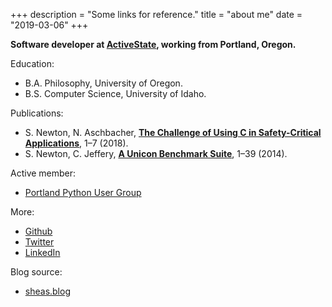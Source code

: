 +++
description = "Some links for reference."
title = "about me"
date = "2019-03-06"
+++

**Software developer at [ActiveState](https://www.activestate.com/), working from Portland, Oregon.**

Education:

* B.A. Philosophy, University of Oregon.
* B.S. Computer Science, University of Idaho.

Publications:

* S. Newton, N. Aschbacher, [__The Challenge of Using C in Safety-Critical Applications__](https://polysync.io/s/The-Challenge-of-Using-C-in-Safety-Critical-Applications.pdf), 1–7 (2018).
* S. Newton, C. Jeffery, [__A Unicon Benchmark Suite__](http://unicon.org/utr/utr16.pdf), 1–39 (2014).

Active member:

* [Portland Python User Group](https://www.meetup.com/pdxpython/)

More:

* [Github](https://github.com/shnewto)
* [Twitter](https://twitter.com/shnewto/)
* [LinkedIn](https://www.linkedin.com/in/sheanewton/)

Blog source:

* [sheas.blog](https://github.com/shnewto/sheas.blog)
